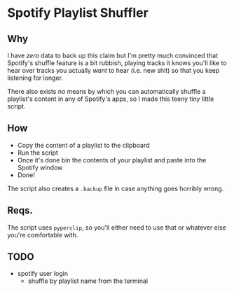 # Spotify Playlist Shuffler

## Why
I have _zero_ data to back up this claim but I'm pretty much convinced that Spotify's shuffle feature is a bit rubbish, playing tracks it knows you'll like to hear over tracks you actually _want_ to hear (i.e. new shit) so that you keep listening for longer.

There also exists no means by which you can automatically shuffle a playlist's content in any of Spotify's apps, so I made this teeny tiny little script.

## How
- Copy the content of a playlist to the clipboard
- Run the script
- Once it's done bin the contents of your playlist and paste into the Spotify window
- Done!

The script also creates a `.backup` file in case anything goes horribly wrong.

## Reqs.
The script uses `pyperclip`, so you'll either need to use that or whatever else you're comfortable with.

## TODO
- spotify user login
  - shuffle by playlist name from the terminal
